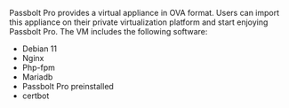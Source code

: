 Passbolt Pro provides a virtual appliance in OVA format. Users can import this appliance on their private virtualization platform and start enjoying Passbolt Pro.
The VM includes the following software:
- Debian 11
- Nginx
- Php-fpm
- Mariadb
- Passbolt Pro preinstalled
- certbot